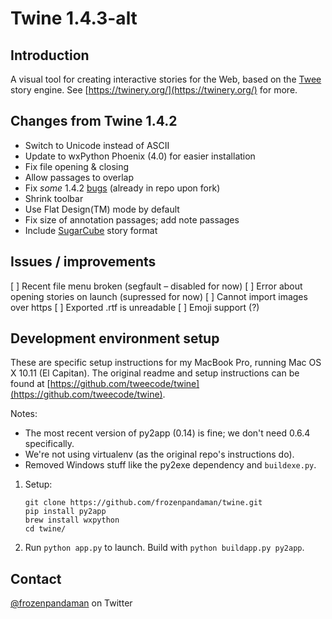 # Twine 1.4.3-alt

## Introduction

A visual tool for creating interactive stories for the Web, based on the [Twee](https://github.com/tweecode/twee) story engine. See [https://twinery.org/](https://twinery.org/) for more.

## Changes from Twine 1.4.2

 * Switch to Unicode instead of ASCII
 * Update to wxPython Phoenix (4.0) for easier installation
 * Fix file opening & closing
 * Allow passages to overlap
 * Fix *some* 1.4.2 [bugs](https://twinery.org/wiki/twine_1.4.2_bugs) (already in repo upon fork)
 * Shrink toolbar
 * Use Flat Design(TM) mode by default
 * Fix size of annotation passages; add note passages
 * Include [SugarCube](https://www.motoslave.net/sugarcube/2/#downloads) story format

 ## Issues / improvements

 [ ] Recent file menu broken (segfault – disabled for now)
 [ ] Error about opening stories on launch (supressed for now)
 [ ] Cannot import images over https
 [ ] Exported .rtf is unreadable
 [ ] Emoji support (?)

## Development environment setup

These are specific setup instructions for my MacBook Pro, running Mac OS X 10.11 (El Capitan). The original readme and setup instructions can be found at [https://github.com/tweecode/twine](https://github.com/tweecode/twine).

Notes:
 - The most recent version of py2app (0.14) is fine; we don't need 0.6.4 specifically.
 - We're not using virtualenv (as the original repo's instructions do).
 - Removed Windows stuff like the py2exe dependency and `buildexe.py`.

1. Setup:
   ```
   git clone https://github.com/frozenpandaman/twine.git
   pip install py2app
   brew install wxpython
   cd twine/
   ```

2. Run `python app.py` to launch. Build with `python buildapp.py py2app`.

## Contact

[@frozenpandaman](https://twitter.com/frozenpandaman) on Twitter